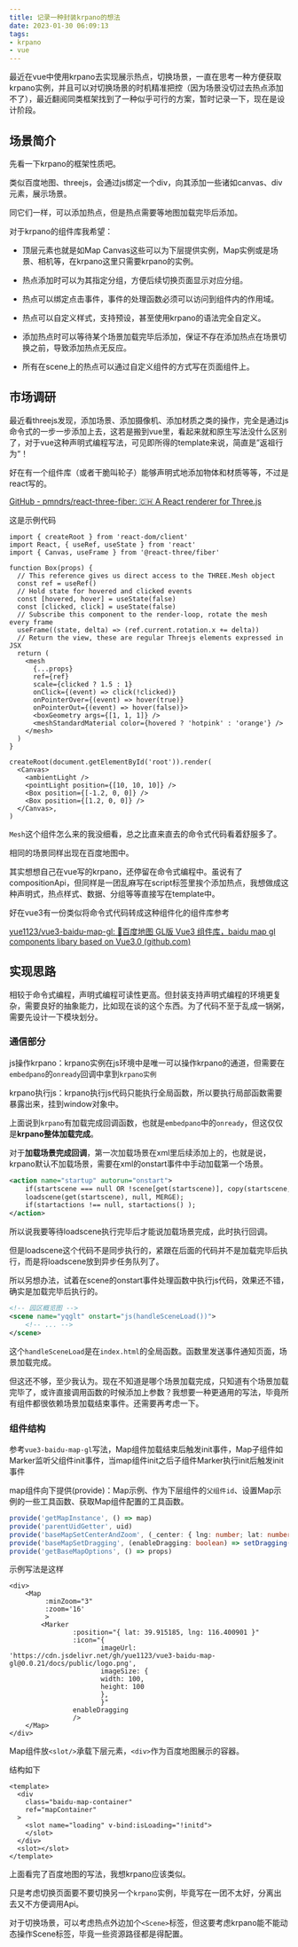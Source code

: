 ```yaml
---
title: 记录一种封装krpano的想法
date: 2023-01-30 06:09:13
tags:
- krpano
- vue
---
```


最近在vue中使用krpano去实现展示热点，切换场景，一直在思考一种方便获取krpano实例，并且可以对切换场景的时机精准把控（因为场景没切过去热点添加不了），最近翻阅同类框架找到了一种似乎可行的方案，暂时记录一下，现在是设计阶段。

<!--more-->

## 场景简介

先看一下krpano的框架性质吧。

类似百度地图、threejs，会通过js绑定一个div，向其添加一些诸如canvas、div元素，展示场景。

同它们一样，可以添加热点，但是热点需要等地图加载完毕后添加。

对于krpano的组件库我希望：

- 顶层元素也就是如Map Canvas这些可以为下层提供实例，Map实例或是场景、相机等，在krpano这里只需要krpano的实例。

- 热点添加时可以为其指定分组，方便后续切换页面显示对应分组。

- 热点可以绑定点击事件，事件的处理函数必须可以访问到组件内的作用域。

- 热点可以自定义样式，支持预设，甚至使用krpano的语法完全自定义。
- 添加热点时可以等待某个场景加载完毕后添加，保证不存在添加热点在场景切换之前，导致添加热点无反应。

- 所有在scene上的热点可以通过自定义组件的方式写在页面组件上。





## 市场调研

最近看threejs发现，添加场景、添加摄像机、添加材质之类的操作，完全是通过js命令式的一步一步添加上去，这若是搬到vue里，看起来就和原生写法没什么区别了，对于vue这种声明式编程写法，可见即所得的template来说，简直是”返祖行为“！

好在有一个组件库（或者干脆叫轮子）能够声明式地添加物体和材质等等，不过是react写的。

[GitHub - pmndrs/react-three-fiber: 🇨🇭 A React renderer for Three.js](https://github.com/pmndrs/react-three-fiber)

这是示例代码

```tsx
import { createRoot } from 'react-dom/client'
import React, { useRef, useState } from 'react'
import { Canvas, useFrame } from '@react-three/fiber'

function Box(props) {
  // This reference gives us direct access to the THREE.Mesh object
  const ref = useRef()
  // Hold state for hovered and clicked events
  const [hovered, hover] = useState(false)
  const [clicked, click] = useState(false)
  // Subscribe this component to the render-loop, rotate the mesh every frame
  useFrame((state, delta) => (ref.current.rotation.x += delta))
  // Return the view, these are regular Threejs elements expressed in JSX
  return (
    <mesh
      {...props}
      ref={ref}
      scale={clicked ? 1.5 : 1}
      onClick={(event) => click(!clicked)}
      onPointerOver={(event) => hover(true)}
      onPointerOut={(event) => hover(false)}>
      <boxGeometry args={[1, 1, 1]} />
      <meshStandardMaterial color={hovered ? 'hotpink' : 'orange'} />
    </mesh>
  )
}

createRoot(document.getElementById('root')).render(
  <Canvas>
    <ambientLight />
    <pointLight position={[10, 10, 10]} />
    <Box position={[-1.2, 0, 0]} />
    <Box position={[1.2, 0, 0]} />
  </Canvas>,
)
```

`Mesh`这个组件怎么来的我没细看，总之比直来直去的命令式代码看着舒服多了。

相同的场景同样出现在百度地图中。

其实想想自己在vue写的krpano，还停留在命令式编程中。虽说有了compositionApi，但同样是一团乱麻写在script标签里挨个添加热点，我想做成这种声明式，热点样式、数据、分组等等直接写在template中。

好在vue3有一份类似将命令式代码转成这种组件化的组件库参考

[yue1123/vue3-baidu-map-gl: 🎉百度地图 GL版 Vue3 组件库，baidu map gl components libary based on Vue3.0 (github.com)](https://github.com/yue1123/vue3-baidu-map-gl)



## 实现思路

相较于命令式编程，声明式编程可读性更高。但封装支持声明式编程的环境更复杂，需要良好的抽象能力，比如现在谈的这个东西。为了代码不至于乱成一锅粥，需要先设计一下模块划分。

### 通信部分

js操作krpano：krpano实例在js环境中是唯一可以操作krpano的通道，但需要在`embedpano`的`onready`回调中拿到`krpano实例`

krpano执行js：krpano执行js代码只能执行全局函数，所以要执行局部函数需要暴露出来，挂到window对象中。

上面说到`krpano`有加载完成回调函数，也就是`embedpano`中的`onready`，但这仅仅是**krpano整体加载完成**。

对于**加载场景完成回调**，第一次加载场景在xml里后续添加上的，也就是说，krpano默认不加载场景，需要在xml的onstart事件中手动加载第一个场景。

```xml
<action name="startup" autorun="onstart">
	if(startscene === null OR !scene[get(startscene)], copy(startscene,scene[0].name); );
	loadscene(get(startscene), null, MERGE);
	if(startactions !== null, startactions() );
</action>
```

所以说我要等待loadscene执行完毕后才能说加载场景完成，此时执行回调。

但是loadscene这个代码不是同步执行的，紧跟在后面的代码并不是加载完毕后执行，而是将loadscene放到异步任务队列了。

所以另想办法，试着在scene的onstart事件处理函数中执行js代码，效果还不错，确实是加载完毕后执行的。

```xml
<!-- 园区概览图 -->
<scene name="yqglt" onstart="js(handleSceneLoad())">
	<!-- ... -->
</scene>
```

这个`handleSceneLoad`是在`index.html`的全局函数。函数里发送事件通知页面，场景加载完成。

但这还不够，至少我认为。现在不知道是哪个场景加载完成，只知道有个场景加载完毕了，或许直接调用函数的时候添加上参数？我想要一种更通用的写法，毕竟所有组件都很依赖场景加载结束事件。还需要再考虑一下。





### 组件结构

参考`vue3-baidu-map-gl`写法，Map组件加载结束后触发init事件，Map子组件如Marker监听父组件init事件，当map组件init之后子组件Marker执行init后触发init事件

map组件向下提供(provide)：Map示例、作为下层组件的`父组件id`、设置Map示例的一些工具函数、获取Map组件配置的工具函数。

```typescript
provide('getMapInstance', () => map)
provide('parentUidGetter', uid)
provide('baseMapSetCenterAndZoom', (_center: { lng: number; lat: number }) => setCenterAndZoom(_center))
provide('baseMapSetDragging', (enableDragging: boolean) => setDragging(enableDragging))
provide('getBaseMapOptions', () => props)
```

示例写法是这样

```vue
<div>
    <Map
         :minZoom="3"
         :zoom='16'
         >
        <Marker
                :position="{ lat: 39.915185, lng: 116.400901 }"
                :icon="{
                       imageUrl: 'https://cdn.jsdelivr.net/gh/yue1123/vue3-baidu-map-gl@0.0.21/docs/public/logo.png',
                       imageSize: {
                       width: 100,
                       height: 100
                       },
                       }"
                enableDragging
                />
    </Map>
</div>
```

Map组件放`<slot/>`承载下层元素，`<div>`作为百度地图展示的容器。

结构如下

```vue
<template>
  <div
    class="baidu-map-container"
    ref="mapContainer"
  >
    <slot name="loading" v-bind:isLoading="!initd">
    </slot>
  </div>
  <slot></slot>
</template>
```



上面看完了百度地图的写法，我想krpano应该类似。

只是考虑切换页面要不要切换另一个`krpano`实例，毕竟写在一团不太好，分离出去又不方便调用Api。

对于切换场景，可以考虑热点外边加个`<Scene>`标签，但这要考虑krpano能不能动态操作Scene标签，毕竟一些资源路径都是得配置。

